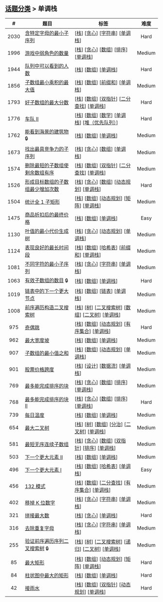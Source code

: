 <!--|This file generated by command(leetcode tag); DO NOT EDIT.            |-->
<!--+----------------------------------------------------------------------+-->
<!--|@author    openset <openset.wang@gmail.com>                           |-->
<!--|@link      https://github.com/openset                                 |-->
<!--|@home      https://github.com/openset/leetcode                        |-->
<!--+----------------------------------------------------------------------+-->

## [话题分类](../README.md) > 单调栈

| # | 题目 | 标签 | 难度 |
| :-: | - | - | :-: |
| 2030 | [含特定字母的最小子序列](../../problems/smallest-k-length-subsequence-with-occurrences-of-a-letter) | [[栈](../stack/README.md)] [[贪心](../greedy/README.md)] [[字符串](../string/README.md)] [[单调栈](../monotonic-stack/README.md)]  | Hard |
| 1996 | [游戏中弱角色的数量](../../problems/the-number-of-weak-characters-in-the-game) | [[栈](../stack/README.md)] [[贪心](../greedy/README.md)] [[数组](../array/README.md)] [[排序](../sorting/README.md)] [[单调栈](../monotonic-stack/README.md)]  | Medium |
| 1944 | [队列中可以看到的人数](../../problems/number-of-visible-people-in-a-queue) | [[栈](../stack/README.md)] [[数组](../array/README.md)] [[单调栈](../monotonic-stack/README.md)]  | Hard |
| 1856 | [子数组最小乘积的最大值](../../problems/maximum-subarray-min-product) | [[栈](../stack/README.md)] [[数组](../array/README.md)] [[前缀和](../prefix-sum/README.md)] [[单调栈](../monotonic-stack/README.md)]  | Medium |
| 1793 | [好子数组的最大分数](../../problems/maximum-score-of-a-good-subarray) | [[栈](../stack/README.md)] [[数组](../array/README.md)] [[双指针](../two-pointers/README.md)] [[二分查找](../binary-search/README.md)] [[单调栈](../monotonic-stack/README.md)]  | Hard |
| 1776 | [车队 II](../../problems/car-fleet-ii) | [[栈](../stack/README.md)] [[数组](../array/README.md)] [[数学](../math/README.md)] [[单调栈](../monotonic-stack/README.md)] [[堆（优先队列）](../heap-priority-queue/README.md)]  | Hard |
| 1762 | [能看到海景的建筑物](../../problems/buildings-with-an-ocean-view) 🔒 | [[栈](../stack/README.md)] [[数组](../array/README.md)] [[单调栈](../monotonic-stack/README.md)]  | Medium |
| 1673 | [找出最具竞争力的子序列](../../problems/find-the-most-competitive-subsequence) | [[栈](../stack/README.md)] [[贪心](../greedy/README.md)] [[数组](../array/README.md)] [[单调栈](../monotonic-stack/README.md)]  | Medium |
| 1574 | [删除最短的子数组使剩余数组有序](../../problems/shortest-subarray-to-be-removed-to-make-array-sorted) | [[栈](../stack/README.md)] [[数组](../array/README.md)] [[双指针](../two-pointers/README.md)] [[二分查找](../binary-search/README.md)] [[单调栈](../monotonic-stack/README.md)]  | Medium |
| 1526 | [形成目标数组的子数组最少增加次数](../../problems/minimum-number-of-increments-on-subarrays-to-form-a-target-array) | [[栈](../stack/README.md)] [[贪心](../greedy/README.md)] [[数组](../array/README.md)] [[动态规划](../dynamic-programming/README.md)] [[单调栈](../monotonic-stack/README.md)]  | Hard |
| 1504 | [统计全 1 子矩形](../../problems/count-submatrices-with-all-ones) | [[栈](../stack/README.md)] [[数组](../array/README.md)] [[动态规划](../dynamic-programming/README.md)] [[矩阵](../matrix/README.md)] [[单调栈](../monotonic-stack/README.md)]  | Medium |
| 1475 | [商品折扣后的最终价格](../../problems/final-prices-with-a-special-discount-in-a-shop) | [[栈](../stack/README.md)] [[数组](../array/README.md)] [[单调栈](../monotonic-stack/README.md)]  | Easy |
| 1130 | [叶值的最小代价生成树](../../problems/minimum-cost-tree-from-leaf-values) | [[栈](../stack/README.md)] [[贪心](../greedy/README.md)] [[动态规划](../dynamic-programming/README.md)] [[单调栈](../monotonic-stack/README.md)]  | Medium |
| 1124 | [表现良好的最长时间段](../../problems/longest-well-performing-interval) | [[栈](../stack/README.md)] [[数组](../array/README.md)] [[哈希表](../hash-table/README.md)] [[前缀和](../prefix-sum/README.md)] [[单调栈](../monotonic-stack/README.md)]  | Medium |
| 1081 | [不同字符的最小子序列](../../problems/smallest-subsequence-of-distinct-characters) | [[栈](../stack/README.md)] [[贪心](../greedy/README.md)] [[字符串](../string/README.md)] [[单调栈](../monotonic-stack/README.md)]  | Medium |
| 1063 | [有效子数组的数目](../../problems/number-of-valid-subarrays) 🔒 | [[栈](../stack/README.md)] [[数组](../array/README.md)] [[单调栈](../monotonic-stack/README.md)]  | Hard |
| 1019 | [链表中的下一个更大节点](../../problems/next-greater-node-in-linked-list) | [[栈](../stack/README.md)] [[数组](../array/README.md)] [[链表](../linked-list/README.md)] [[单调栈](../monotonic-stack/README.md)]  | Medium |
| 1008 | [前序遍历构造二叉搜索树](../../problems/construct-binary-search-tree-from-preorder-traversal) | [[栈](../stack/README.md)] [[树](../tree/README.md)] [[二叉搜索树](../binary-search-tree/README.md)] [[数组](../array/README.md)] [[二叉树](../binary-tree/README.md)] [[单调栈](../monotonic-stack/README.md)]  | Medium |
| 975 | [奇偶跳](../../problems/odd-even-jump) | [[栈](../stack/README.md)] [[数组](../array/README.md)] [[动态规划](../dynamic-programming/README.md)] [[有序集合](../ordered-set/README.md)] [[单调栈](../monotonic-stack/README.md)]  | Hard |
| 962 | [最大宽度坡](../../problems/maximum-width-ramp) | [[栈](../stack/README.md)] [[数组](../array/README.md)] [[单调栈](../monotonic-stack/README.md)]  | Medium |
| 907 | [子数组的最小值之和](../../problems/sum-of-subarray-minimums) | [[栈](../stack/README.md)] [[数组](../array/README.md)] [[动态规划](../dynamic-programming/README.md)] [[单调栈](../monotonic-stack/README.md)]  | Medium |
| 901 | [股票价格跨度](../../problems/online-stock-span) | [[栈](../stack/README.md)] [[设计](../design/README.md)] [[数据流](../data-stream/README.md)] [[单调栈](../monotonic-stack/README.md)]  | Medium |
| 769 | [最多能完成排序的块](../../problems/max-chunks-to-make-sorted) | [[栈](../stack/README.md)] [[贪心](../greedy/README.md)] [[数组](../array/README.md)] [[排序](../sorting/README.md)] [[单调栈](../monotonic-stack/README.md)]  | Medium |
| 768 | [最多能完成排序的块 II](../../problems/max-chunks-to-make-sorted-ii) | [[栈](../stack/README.md)] [[贪心](../greedy/README.md)] [[数组](../array/README.md)] [[排序](../sorting/README.md)] [[单调栈](../monotonic-stack/README.md)]  | Hard |
| 739 | [每日温度](../../problems/daily-temperatures) | [[栈](../stack/README.md)] [[数组](../array/README.md)] [[单调栈](../monotonic-stack/README.md)]  | Medium |
| 654 | [最大二叉树](../../problems/maximum-binary-tree) | [[栈](../stack/README.md)] [[树](../tree/README.md)] [[数组](../array/README.md)] [[分治](../divide-and-conquer/README.md)] [[二叉树](../binary-tree/README.md)] [[单调栈](../monotonic-stack/README.md)]  | Medium |
| 581 | [最短无序连续子数组](../../problems/shortest-unsorted-continuous-subarray) | [[栈](../stack/README.md)] [[贪心](../greedy/README.md)] [[数组](../array/README.md)] [[双指针](../two-pointers/README.md)] [[排序](../sorting/README.md)] [[单调栈](../monotonic-stack/README.md)]  | Medium |
| 503 | [下一个更大元素 II](../../problems/next-greater-element-ii) | [[栈](../stack/README.md)] [[数组](../array/README.md)] [[单调栈](../monotonic-stack/README.md)]  | Medium |
| 496 | [下一个更大元素 I](../../problems/next-greater-element-i) | [[栈](../stack/README.md)] [[数组](../array/README.md)] [[哈希表](../hash-table/README.md)] [[单调栈](../monotonic-stack/README.md)]  | Easy |
| 456 | [132 模式](../../problems/132-pattern) | [[栈](../stack/README.md)] [[数组](../array/README.md)] [[二分查找](../binary-search/README.md)] [[有序集合](../ordered-set/README.md)] [[单调栈](../monotonic-stack/README.md)]  | Medium |
| 402 | [移掉 K 位数字](../../problems/remove-k-digits) | [[栈](../stack/README.md)] [[贪心](../greedy/README.md)] [[字符串](../string/README.md)] [[单调栈](../monotonic-stack/README.md)]  | Medium |
| 321 | [拼接最大数](../../problems/create-maximum-number) | [[栈](../stack/README.md)] [[贪心](../greedy/README.md)] [[单调栈](../monotonic-stack/README.md)]  | Hard |
| 316 | [去除重复字母](../../problems/remove-duplicate-letters) | [[栈](../stack/README.md)] [[贪心](../greedy/README.md)] [[字符串](../string/README.md)] [[单调栈](../monotonic-stack/README.md)]  | Medium |
| 255 | [验证前序遍历序列二叉搜索树](../../problems/verify-preorder-sequence-in-binary-search-tree) 🔒 | [[栈](../stack/README.md)] [[树](../tree/README.md)] [[二叉搜索树](../binary-search-tree/README.md)] [[递归](../recursion/README.md)] [[二叉树](../binary-tree/README.md)] [[单调栈](../monotonic-stack/README.md)]  | Medium |
| 85 | [最大矩形](../../problems/maximal-rectangle) | [[栈](../stack/README.md)] [[数组](../array/README.md)] [[动态规划](../dynamic-programming/README.md)] [[矩阵](../matrix/README.md)] [[单调栈](../monotonic-stack/README.md)]  | Hard |
| 84 | [柱状图中最大的矩形](../../problems/largest-rectangle-in-histogram) | [[栈](../stack/README.md)] [[数组](../array/README.md)] [[单调栈](../monotonic-stack/README.md)]  | Hard |
| 42 | [接雨水](../../problems/trapping-rain-water) | [[栈](../stack/README.md)] [[数组](../array/README.md)] [[双指针](../two-pointers/README.md)] [[动态规划](../dynamic-programming/README.md)] [[单调栈](../monotonic-stack/README.md)]  | Hard |
